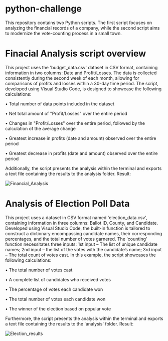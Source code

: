 # python-challenge
This repository contains two Python scripts. The first script focuses on analyzing the financial records of a company, while the second script aims to modernize the vote-counting process in a small town.

# Finacial Analysis script overview

This project uses the 'budget_data.csv' dataset in CSV format, containing information in two columns: Date and Profit/Losses. The data is collected consistently during the second week of each month, allowing for comparisons of profits and losses within a 30-day time period. The script, developed using Visual Studio Code, is designed to showcase the following calculations:

•	Total number of data points included in the dataset

•	Net total amount of "Profit/Losses" over the entire period

•	Changes in "Profit/Losses" over the entire period, followed by the calculation of the average change

•	Greatest increase in profits (date and amount) observed over the entire period

•	Greatest decrease in profits (date and amount) observed over the entire period

Additionally, the script presents the analysis within the terminal and exports a text file containing the results to the analysis folder. Result:

![Financial_Analysis](https://github.com/MarcoN16/python-challenge/assets/150491559/945d52bc-29a5-458f-89b2-814d0dc7d525)

 
# Analysis of Election Poll Data

This project uses a dataset in CSV format named 'election_data.csv', containing information in three columns: Ballot ID, County, and Candidate. Developed using Visual Studio Code, the built-in function is tailored to construct a dictionary encompassing candidate names, their corresponding percentages, and the total number of votes garnered. The 'counting' function necessitates three inputs: 1st input – The list of unique candidate names; 2nd input – the list of the votes with the candidate’s name; 3rd input – The total count of votes cast. In this example, the script showcases the following calculations:

•	The total number of votes cast

•	A complete list of candidates who received votes

•	The percentage of votes each candidate won

•	The total number of votes each candidate won

•	The winner of the election based on popular vote

Furthermore, the script presents the analysis within the terminal and exports a text file containing the results to the 'analysis' folder. Result:

![Election_results](https://github.com/MarcoN16/python-challenge/assets/150491559/b649a5cb-9e99-4629-b4fe-455454c7a83f)





